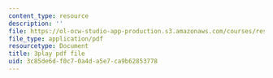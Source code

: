 ```yaml
---
content_type: resource
description: ''
file: https://ol-ocw-studio-app-production.s3.amazonaws.com/courses/res-6-012-introduction-to-probability-spring-2018/3c85de6df0c70a4da5e7ca9b62853778_2_KBeHiUDiY.pdf
file_type: application/pdf
resourcetype: Document
title: 3play pdf file
uid: 3c85de6d-f0c7-0a4d-a5e7-ca9b62853778
---
```

